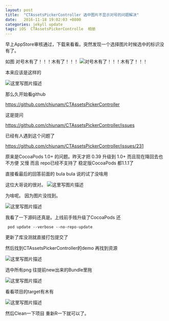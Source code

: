 ```yaml
---
layout: post
title:  "CTAssetsPickerController 选中图片不显示对号的问题解决"
date:   2016-11-18 19:02:03 +0800
categories: jekyll update
tags: iOS  CTAssetsPickerControlle  相册
---
```


早上AppStore审核通过，下载来看看。突然发现一个选择图片时候选中的标识没有了。

如图 
对号木有了！！！木有了！！！
![对号木有了！！！木有了！！！](http://oh6uhie7j.bkt.clouddn.com/20161118163705576)


本来应该是这样的

![这里写图片描述](http://oh6uhie7j.bkt.clouddn.com/20161118164044906)


那么久开始看github 

<https://github.com/chiunam/CTAssetsPickerController>

这是提问

<https://github.com/chiunam/CTAssetsPickerController/issues>

已经有人遇到这个问题了

<https://github.com/chiunam/CTAssetsPickerController/issues/231>

原来是CocoaPods 1.0+  的问题。昨天才把 0.39 升级到 1.0+ 而且现在降回去也不方便  又慢 而且 repo已经不支持了 稳定版CocoaPods 都1.1.1了 

直接看最后的回答前面的 bula bula 说的试了没啥用 

这位大哥说的很对。
![这里写图片描述](http://oh6uhie7j.bkt.clouddn.com/20161118165004449)

为啥呢。 因为图片没找到。

![这里写图片描述](http://oh6uhie7j.bkt.clouddn.com/20161118165222983)

我看了一下源码还真是。上线前手贱升级了CocoaPods 还 

 ` pod update --verbose --no-repo-update`
 
 更新了库没测就直接打包提交了

然后找到CTAssetsPickerController的demo 再找到资源

![这里写图片描述](http://oh6uhie7j.bkt.clouddn.com/20161118165720224)

选中所有png 往提前new出来的Bundle里拖

![这里写图片描述](http://oh6uhie7j.bkt.clouddn.com/20161118165839054)


看看项目的target有木有

![这里写图片描述](http://oh6uhie7j.bkt.clouddn.com/20161118165947946)

然后Clean一下项目 重新R一下就可以了。